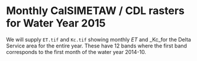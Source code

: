 # Monthly CalSIMETAW / CDL rasters for Water Year 2015

We will supply ```ET.tif``` and ```Kc.tif``` showing monthly _ET_ and _Kc_for the Delta Service area for the entire year.  These have 12 bands where the first band corresponds to the first month of the water year 2014-10.
